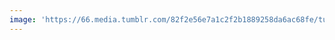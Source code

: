 ```yaml
---
image: 'https://66.media.tumblr.com/82f2e56e7a1c2f2b1889258da6ac68fe/tumblr_pl68lyGFlB1tbdx3so1_1280.jpg'
---
```

